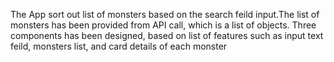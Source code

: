 The App sort out list of monsters based on the search feild input.The list of monsters has been provided from API call, which is a list of objects. Three components has been designed, based on list of features such as input text feild, monsters list, and card details of each monster
